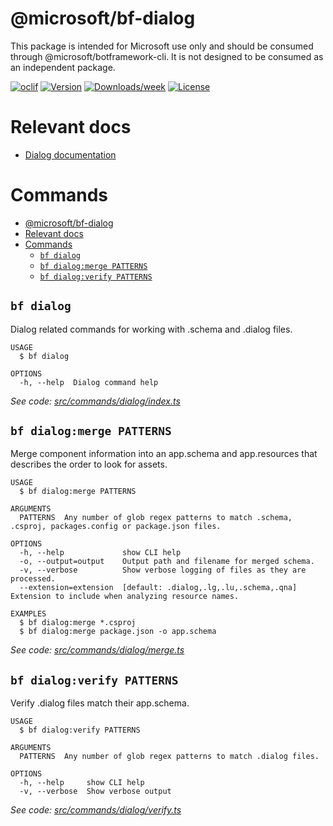 @microsoft/bf-dialog
====================

This package is intended for Microsoft use only and should be consumed through @microsoft/botframework-cli. It is not designed to be consumed as an independent package.

[![oclif](https://img.shields.io/badge/cli-oclif-brightgreen.svg)](https://oclif.io)
[![Version](https://img.shields.io/npm/v/@microsoft/bf-dialog.svg)](https://npmjs.org/package/@microsoft/bf-dialog)
[​![Downloads/week](https://img.shields.io/npm/dw/@microsoft/bf-dialog.svg)](https://npmjs.org/package/@microsoft/bf-dialog)
[![License](https://img.shields.io/npm/l/@microsoft/bf-dialog.svg)](https://github.com/microsoft/botframework-cli/blob/master/package.json)

# Relevant docs
- [Dialog documentation](https://github.com/microsoft/botframework-cli/tree/master/packages/dialog/docs/readme.md)

# Commands
<!-- commands -->
- [@microsoft/bf-dialog](#microsoftbf-dialog)
- [Relevant docs](#relevant-docs)
- [Commands](#commands)
  - [`bf dialog`](#bf-dialog)
  - [`bf dialog:merge PATTERNS`](#bf-dialogmerge-patterns)
  - [`bf dialog:verify PATTERNS`](#bf-dialogverify-patterns)

## `bf dialog`

Dialog related commands for working with .schema and .dialog files.

```
USAGE
  $ bf dialog

OPTIONS
  -h, --help  Dialog command help
```

_See code: [src/commands/dialog/index.ts](https://github.com/microsoft/botframework-cli/tree/master/packages/dialog/blob/v1.0.0/src/commands/dialog/index.ts)_

## `bf dialog:merge PATTERNS`

Merge component information into an app.schema and app.resources that describes the order to look for assets.

```
USAGE
  $ bf dialog:merge PATTERNS

ARGUMENTS
  PATTERNS  Any number of glob regex patterns to match .schema, .csproj, packages.config or package.json files.

OPTIONS
  -h, --help             show CLI help
  -o, --output=output    Output path and filename for merged schema.
  -v, --verbose          Show verbose logging of files as they are processed.
  --extension=extension  [default: .dialog,.lg,.lu,.schema,.qna] Extension to include when analyzing resource names.

EXAMPLES
  $ bf dialog:merge *.csproj
  $ bf dialog:merge package.json -o app.schema
```

_See code: [src/commands/dialog/merge.ts](https://github.com/microsoft/botframework-cli/tree/master/packages/dialog/blob/v1.0.0/src/commands/dialog/merge.ts)_

## `bf dialog:verify PATTERNS`

Verify .dialog files match their app.schema.

```
USAGE
  $ bf dialog:verify PATTERNS

ARGUMENTS
  PATTERNS  Any number of glob regex patterns to match .dialog files.

OPTIONS
  -h, --help     show CLI help
  -v, --verbose  Show verbose output
```

_See code: [src/commands/dialog/verify.ts](https://github.com/microsoft/botframework-cli/tree/master/packages/dialog/blob/v1.0.0/src/commands/dialog/verify.ts)_
<!-- commandsstop -->
